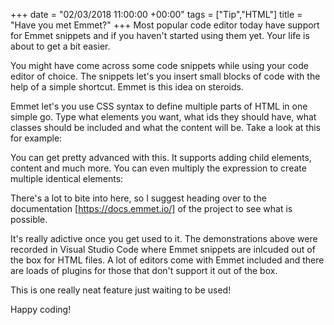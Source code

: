 +++
date = "02/03/2018 11:00:00 +00:00"
tags = ["Tip","HTML"]
title = "Have you met Emmet?"
+++
Most popular code editor today have support for Emmet  snippets and if you
haven't started using them yet. Your life is about to get a bit easier.

You might have come across some code snippets while using your code editor of
choice. The snippets let's you insert small blocks of code with the help of a
simple shortcut. Emmet is this idea on steroids.

Emmet let's you use CSS syntax to define multiple parts of HTML in one simple
go. Type what elements you want, what ids they should have, what classes should
be included and what the content will be. Take a look at this for example:



You can get pretty advanced with this. It supports adding child elements,
content and much more. You can even multiply the expression to create multiple
identical elements:



There's a lot to bite into here, so I suggest heading over to the documentation
[https://docs.emmet.io/]  of the project to see what is possible.

It's really adictive once you get used to it. The demonstrations above were
recorded in Visual Studio Code where Emmet snippets are inlcuded out of the box
for HTML files. A lot of editors come with Emmet included and there are loads of
plugins for those that don't support it out of the box.

This is one really neat feature just waiting to be used!

Happy coding!
